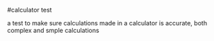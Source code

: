#calculator test

a test to make sure calculations made in a calculator is accurate, both complex and smple calculations
